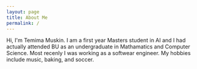 ```yaml
---
layout: page
title: About Me
permalink: /
---
```


Hi, I'm Temima Muskin. I am a first year Masters student in AI and
I had actually attended BU as an undergraduate in Mathamatics and Computer Science.
Most recenly I was working as a softwear engineer. My hobbies include music, baking,
and soccer.
